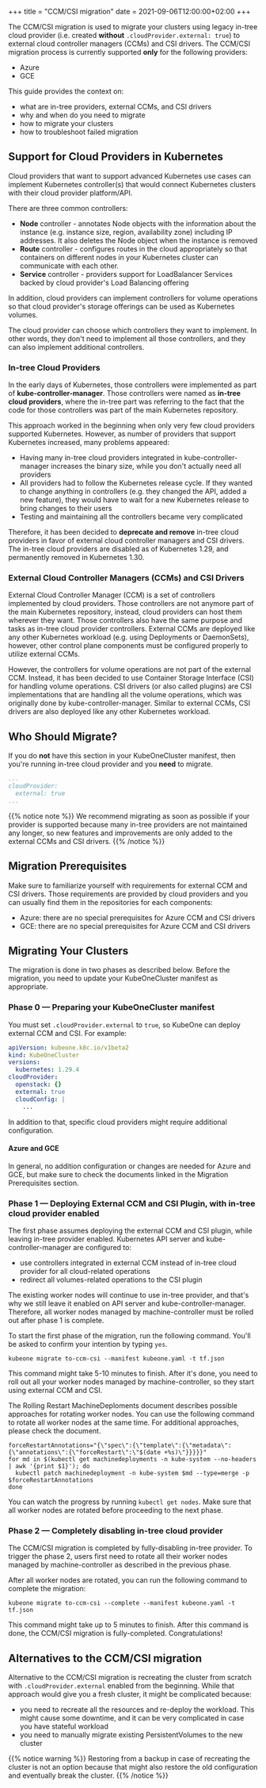 +++
title = "CCM/CSI migration"
date = 2021-09-06T12:00:00+02:00
+++

The CCM/CSI migration is used to migrate your clusters using legacy in-tree
cloud provider (i.e. created **without** `.cloudProvider.external: true`)
to external cloud controller managers (CCMs) and CSI drivers. The CCM/CSI
migration process is currently supported **only** for the following providers:

* Azure
* GCE

This guide provides the context on:

* what are in-tree providers, external CCMs, and CSI drivers
* why and when do you need to migrate
* how to migrate your clusters
* how to troubleshoot failed migration

## Support for Cloud Providers in Kubernetes

Cloud providers that want to support advanced Kubernetes use cases can
implement Kubernetes controller(s) that would connect Kubernetes clusters
with their cloud provider platform/API.

There are three common controllers:

* **Node** controller - annotates Node objects with the information about the
  instance (e.g. instance size, region, availability zone) including IP
  addresses. It also deletes the Node object when the instance is removed
* **Route** controller - configures routes in the cloud appropriately so that
  containers on different nodes in your Kubernetes cluster can communicate with
  each other.
* **Service** controller - providers support for LoadBalancer Services backed
  by cloud provider's Load Balancing offering

In addition, cloud providers can implement controllers for volume operations
so that cloud provider's storage offerings can be used as Kubernetes volumes.

The cloud provider can choose which controllers they want to implement.
In other words, they don't need to implement all those controllers, and they
can also implement additional controllers.

### In-tree Cloud Providers

In the early days of Kubernetes, those controllers were implemented as part of
**kube-controller-manager**. Those controllers were named as **in-tree cloud
providers**, where the in-tree part was referring to the fact that the code
for those controllers was part of the main Kubernetes repository.

This approach worked in the beginning when only very few cloud providers
supported Kubernetes. However, as number of providers that support Kubernetes
increased, many problems appeared:

* Having many in-tree cloud providers integrated in kube-controller-manager
  increases the binary size, while you don't actually need all providers
* All providers had to follow the Kubernetes release cycle. If they wanted to
  change anything in controllers (e.g. they changed the API, added a new
  feature), they would have to wait for a new Kubernetes release to bring
  changes to their users
* Testing and maintaining all the controllers became very complicated

Therefore, it has been decided to **deprecate and remove** in-tree cloud
providers in favor of external cloud controller managers and CSI drivers.
The in-tree cloud providers are disabled as of Kubernetes 1.29, and
permanently removed in Kubernetes 1.30.

### External Cloud Controller Managers (CCMs) and CSI Drivers

External Cloud Controller Manager (CCM) is a set of controllers implemented
by cloud providers. Those controllers are not anymore part of the main
Kubernetes repository, instead, cloud providers can host them wherever they
want. Those controllers also have the same purpose and tasks as in-tree cloud
provider controllers. External CCMs are deployed like any other Kubernetes
workload (e.g. using Deployments or DaemonSets), however, other control plane
components must be configured properly to utilize external CCMs.

However, the controllers for volume operations are not part of the external
CCM. Instead, it has been decided to use Container Storage Interface (CSI)
for handling volume operations. CSI drivers (or also called plugins) are CSI
implementations that are handling all the volume operations, which was
originally done by kube-controller-manager. Similar to external CCMs, CSI
drivers are also deployed like any other Kubernetes workload.

## Who Should Migrate?

If you do **not** have this section in your KubeOneCluster manifest, then
you're running in-tree cloud provider and you **need** to migrate.

```yaml
...
cloudProvider:
  external: true
...
```

{{% notice note %}}
We recommend migrating as soon as possible if your provider is supported
because many in-tree providers are not maintained any longer, so new features
and improvements are only added to the external CCMs and CSI drivers.
{{% /notice %}}

## Migration Prerequisites

Make sure to familiarize yourself with requirements for external CCM and CSI
drivers. Those requirements are provided by cloud providers and you can usually
find them in the repositories for each components:

* Azure: there are no special prerequisites for Azure CCM and CSI drivers
* GCE: there are no special prerequisites for Azure CCM and CSI drivers

## Migrating Your Clusters

The migration is done in two phases as described below. Before the migration,
you need to update your KubeOneCluster manifest as appropriate.

### Phase 0 — Preparing your KubeOneCluster manifest

You must set `.cloudProvider.external` to `true`, so KubeOne can deploy
external CCM and CSI. For example:

```yaml
apiVersion: kubeone.k8c.io/v1beta2
kind: KubeOneCluster
versions:
  kubernetes: 1.29.4
cloudProvider:
  openstack: {}
  external: true
  cloudConfig: |
    ...
```

In addition to that, specific cloud providers might require additional
configuration.

#### Azure and GCE

In general, no addition configuration or changes are needed for Azure and
GCE, but make sure to check the documents linked in the Migration
Prerequisites section.

### Phase 1 — Deploying External CCM and CSI Plugin, with in-tree cloud provider enabled

The first phase assumes deploying the external CCM and CSI plugin, while
leaving in-tree provider enabled. Kubernetes API server and
kube-controller-manager are configured to:

* use controllers integrated in external CCM instead of in-tree cloud provider
  for all cloud-related operations
* redirect all volumes-related operations to the CSI plugin

The existing worker nodes will continue to use in-tree provider, and that's why
we still leave it enabled on API server and kube-controller-manager.
Therefore, all worker nodes managed by machine-controller must be rolled out
after phase 1 is complete.

To start the first phase of the migration, run the following command. You'll
be asked to confirm your intention by typing `yes`.

```
kubeone migrate to-ccm-csi --manifest kubeone.yaml -t tf.json
```

This command might take 5-10 minutes to finish. After it's done, you need
to roll out all your worker nodes managed by machine-controller, so they start
using external CCM and CSI.

The Rolling Restart MachineDeploments document describes possible approaches
for rotating worker nodes. You can use the following command to rotate all
worker nodes at the same time. For additional approaches, please check the
document.

```
forceRestartAnnotations="{\"spec\":{\"template\":{\"metadata\":{\"annotations\":{\"forceRestart\":\"$(date +%s)\"}}}}}"
for md in $(kubectl get machinedeployments -n kube-system --no-headers | awk '{print $1}'); do
  kubectl patch machinedeployment -n kube-system $md --type=merge -p $forceRestartAnnotations
done
```

You can watch the progress by running `kubectl get nodes`. Make sure that all
worker nodes are rotated before proceeding to the next phase.

### Phase 2 — Completely disabling in-tree cloud provider

The CCM/CSI migration is completed by fully-disabling in-tree provider.
To trigger the phase 2, users first need to rotate all their worker nodes
managed by machine-controller as described in the previous phase.

After all worker nodes are rotated, you can run the following command to
complete the migration:

```
kubeone migrate to-ccm-csi --complete --manifest kubeone.yaml -t tf.json
```

This command might take up to 5 minutes to finish. After this command is done,
the CCM/CSI migration is fully-completed. Congratulations!

## Alternatives to the CCM/CSI migration

Alternative to the CCM/CSI migration is recreating the cluster from scratch
with `.cloudProvider.external` enabled from the beginning. While that approach
would give you a fresh cluster, it might be complicated because:

* you need to recreate all the resources and re-deploy the workload. This might
  cause some downtime, and it can be very complicated in case you have stateful
  workload
* you need to manually migrate existing PersistentVolumes to the new cluster

{{% notice warning %}}
Restoring from a backup in case of recreating the cluster is not an option
because that might also restore the old configuration and eventually break the
cluster.
{{% /notice %}}
